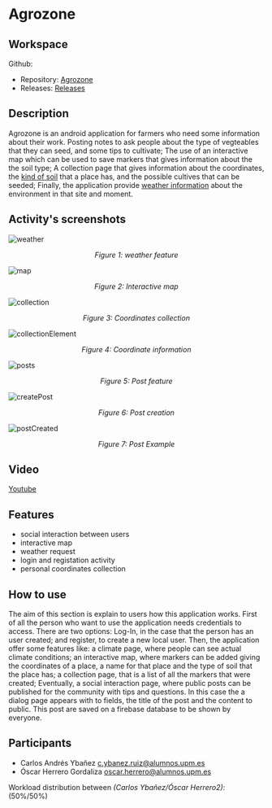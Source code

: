 # Agrozone

## Workspace
Github:
  - Repository: [Agrozone](https://github.com/carlosir016/MAD2025)
  - Releases:  [Releases](https://github.com/carlosir016/MAD2025/releases)

## Description
Agrozone is an android application for farmers who need some information about their work. Posting notes to ask people about the type of vegteables that they can seed, and some tips to cultivate; The use of an interactive map which can be used to save markers that gives information about the the soil type; A collection page that gives information about the coordinates, the [kind of soil](https://encrypted-tbn0.gstatic.com/images?q=tbn:ANd9GcRokrlHgV8rQ8k7E6_zPtMXgfhclXihpwRC_w&s) that a place has, and the possible cultives that can be seeded; Finally, the application provide [weather information](https://openweathermap.org/api/one-call-3) about the environment in that site and moment.

## Activity's screenshots

![weather](img/weather.png) 
<p align="center"><em>Figure 1: weather feature</em></p> 

![map](img/map.png)
<p align="center"><em>Figure 2: Interactive map</em></p>

![collection](img/collection.png)
<p align="center"><em>Figure 3: Coordinates collection</em></p>


![collectionElement](img/collectionElement.png)
<p align="center"><em>Figure 4: Coordinate information</em></p>

![posts](img/posts.png)
<p align="center"><em>Figure 5: Post feature</em></p>

![createPost](img/createPost.png)
<p align="center"><em>Figure 6: Post creation</em></p>

![postCreated](img/postCreated.png)
<p align="center"><em>Figure 7: Post Example</em></p>

## Video

[Youtube](https://youtu.be/M-q15tdaecY)

## Features
  - social interaction between users
  - interactive map
  - weather request
  - login and registation activity
  - personal coordinates collection

## How to use
The aim of this section is explain to users how this application works. First of all the person who want to use the application needs credentials to access. There are two options: Log-In, in the case that the person has an user created; and register, to create a new local user. Then, the application offer some features like: a climate page, where people can see actual climate conditions; an interactive map, where  markers can be added giving the coordinates of a place, a name for that place and the type of soil that the place has; a collection page, that is a list of all the markers that were created; Eventually, a social interaction page, where public posts can be published for the community with tips and questions. In this case the a dialog page appears with to fields, the title of the post and the content to public. This post are saved on a firebase database to be shown by everyone.

## Participants
  - Carlos Andrés Ybañez c.ybanez.ruiz@alumnos.upm.es
  - Óscar Herrero Gordaliza oscar.herrero@alumnos.upm.es

Workload distribution between *(Carlos Ybañez/Óscar Herrero2)*: (50%/50%)